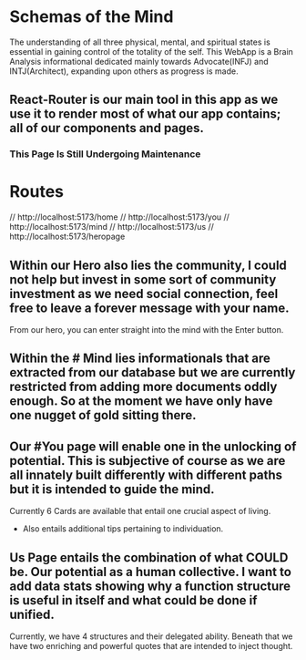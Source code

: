 # Schemas of the Mind

The understanding of all three physical, mental, and spiritual states is essential in gaining control of the totality of the self.
This WebApp is a Brain Analysis informational dedicated mainly towards Advocate(INFJ) and INTJ(Architect), expanding upon others as progress is made.
## React-Router is our main tool in this app as we use it to render most of what our app contains; all of our components and pages.
### This Page Is Still Undergoing Maintenance
# Routes 

// http://localhost:5173/home
// http://localhost:5173/you
// http://localhost:5173/mind
// http://localhost:5173/us
// http://localhost:5173/heropage

## Within our Hero also lies the community, I could not help but invest in some sort of community investment as we need social connection, feel free to leave a forever message with your name.
From our hero, you can enter straight  into the mind with the Enter button.

## Within the # Mind lies informationals that are extracted from our database but we are currently restricted from adding more documents oddly enough. So at the moment we have only have one nugget of gold sitting there.

## Our #You page will enable one in the unlocking of potential. This is subjective of course as we are all innately built differently with different paths but it is intended to guide the mind.
Currently 6 Cards are available that entail one crucial aspect of living.
- Also entails additional tips pertaining to individuation.

## Us Page entails the combination of what COULD be. Our potential as a human collective. I want to add data stats showing why a function structure is useful in itself and what could be done if unified.
Currently, we have 4 structures and their delegated ability.
Beneath that we have two enriching and powerful quotes that are intended to inject thought.



